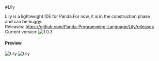 #Lily

Lily is a lightweight IDE for Panda.For now, it is in the construction phase and can be buggy.
<br>
Releases: https://github.com/Panda-Programming-Language/Lily/releases
<br>
Current version: ![1.0.3](https://github.com/Panda-Programming-Language/Lily/releases/tag/1.0.3)

#### Preview
![Lily](https://camo.githubusercontent.com/34a05cc78b4c7a49d6b6cc0655a37a6e42ad7d71/687474703a2f2f647a696b6f79736b2e6e65742f73637265656e73686f742f4f4a6c5a764947632e706e67)
![Lily](https://sc-cdn.scaleengine.net/i/3c141f925eb4ca4a99837d9668c0b12c.png)
